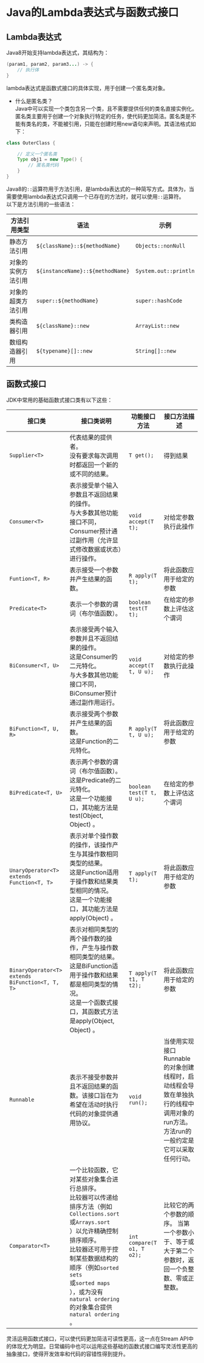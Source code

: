# Java的Lambda表达式与函数式接口

## Lambda表达式
Java8开始支持lambda表达式，其结构为：
```java
(param1, param2, param3...) -> {
    // 执行体
}
```
lambda表达式是函数式接口的具体实现，用于创建一个匿名类对象。

-  什么是匿名类？<br />Java中可以实现一个类包含另一个类，且不需要提供任何的类名直接实例化。匿名类主要用于创建一个对象执行特定的任务，使代码更加简洁。匿名类是不能有类名的类，不能被引用，只能在创建时用new语句来声明。其语法格式如下： 
```java
class OuterClass {

    // 定义一个匿名类
    Type obj1 = new Type() {
        // 匿名类代码
    }
}
```
 Java8的`::`运算符用于方法引用，是lambda表达式的一种简写方式。具体为，当需要使用lambda表达式只调用一个已存在的方法时，就可以使用`::`运算符。<br />以下是方法引用的一些语法：

| **方法引用类型** | **语法** | **示例** |
| --- | --- | --- |
| 静态方法引用 | `${className}::${methodName}` | `Objects::nonNull` |
| 对象的实例方法引用 | `${instanceName}::${methodName}` | `System.out::println` |
| 对象的超类方法引用 | `super::${methodName}` | `super::hashCode` |
| 类构造器引用 | `${className}::new` | `ArrayList::new` |
| 数组构造器引用 | `${typename}[]::new` | `String[]::new` |

## 函数式接口
JDK中常用的基础函数式接口类有以下这些：

| **接口类** | **接口类说明** | **功能接口方法** | **接口方法描述** |
| --- | --- | --- | --- |
| `Supplier<T>` | 代表结果的提供者。<br />没有要求每次调用时都返回一个新的或不同的结果。 | `T get();` | 得到结果 |
| `Consumer<T>` | 表示接受单个输入参数且不返回结果的操作。<br />与大多数其他功能接口不同，Consumer预计通过副作用（允许显式修改数据或状态）进行操作。 | `void accept(T t);` | 对给定参数执行此操作 |
| `Funtion<T, R>` | 表示接受一个参数并产生结果的函数。 | `R apply(T t);` | 将此函数应用于给定的参数 |
| `Predicate<T>` | 表示一个参数的谓词（布尔值函数）。 | `boolean test(T t);` | 在给定的参数上评估这个谓词 |
| `BiConsumer<T, U>` | 表示接受两个输入参数并且不返回结果的操作。<br />这是Consumer的二元特化。<br />与大多数其他功能接口不同，BiConsumer预计通过副作用运行。 | `void accept(T t, U u);` | 对给定的参数执行此操作 |
| `BiFunction<T, U, R>` | 表示接受两个参数并产生结果的函数。<br />这是Function的二元特化。 | `R apply(T t, U u);` | 将此函数应用于给定的参数 |
| `BiPredicate<T, U>` | 表示两个参数的谓词（布尔值函数）。<br />这是Predicate的二元特化。<br />这是一个功能接口，其功能方法是test(Object, Object) 。 | `boolean test(T t, U u);` | 在给定的参数上评估这个谓词 |
| `UnaryOperator<T> extends Function<T, T>` | 表示对单个操作数的操作，该操作产生与其操作数相同类型的结果。<br />这是Function适用于操作数和结果类型相同的情况。<br />这是一个功能接口，其功能方法是apply(Object) 。 | `T apply(T t);` | 将此函数应用于给定的参数 |
| `BinaryOperator<T> extends BiFunction<T, T, T>` | 表示对相同类型的两个操作数的操作，产生与操作数相同类型的结果。<br />这是BiFunction适用于操作数和结果都是相同类型的情况。<br />这是一个函数式接口，其函数式方法是apply(Object, Object) 。 | `T apply(T t1, T t2);` | 将此函数应用于给定的参数 |
| `Runnable` | 表示不接受参数并且不返回结果的函数。该接口旨在为希望在活动时执行代码的对象提供通用协议。 | `void run();` | 当使用实现接口Runnable的对象创建线程时，启动线程会导致在单独执行的线程中调用对象的run方法。<br />方法run的一般约定是它可以采取任何行动。 |
| `Comparator<T>` | 一个比较函数，它对某些对象集合进行总排序。<br />比较器可以传递给排序方法（例如`Collections.sort`<br />或`Arrays.sort`<br />）以允许精确控制排序顺序。<br />比较器还可用于控制某些数据结构的顺序（例如`sorted sets`<br />或`sorted maps`<br />），或为没有`natural ordering`<br />的对象集合提供`natural ordering`<br />。 | `int compare(T o1, T o2);` | 比较它的两个参数的顺序。 当第一个参数小于、等于或大于第二个参数时，返回一个负整数、零或正整数。 |

灵活运用函数式接口，可以使代码更加简洁可读性更高，这一点在Stream API中的体现尤为明显。日常编码中也可以运用这些基础的函数式接口编写灵活性更高的抽象接口，使得开发效率和代码的容错性得到提升。
